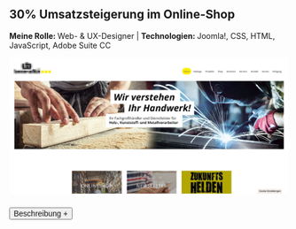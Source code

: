 ## 30% Umsatzsteigerung im Online-Shop

<p style="font-size: var(--fs-sm); line-height: var(--lh-base); color: var(--col-gray)"><strong>Meine Rolle: </strong>Web- & UX-Designer | <strong>Technologien: </strong>Joomla!, CSS, HTML, JavaScript, Adobe Suite CC</p>

![Online-Shop von K + S](../images/KS-ShopMockup.jpg)

<div class="description-button" style="padding-top: 0.5rem; border-top: 1px solid var(--col-gray)">
    <button style="font-size: var(--fs-sm); color: var(--col-darkgray); font-weight: var(--fw-bold);">Beschreibung +</button>
</div>

<div class="project-description" style="padding-bottom: 0.5rem; height: 0; overflow: hidden; transition: height 1s ease; interpolate-size: allow-keywords; border-bottom: 1px solid var(--col-gray)">

#### Herausforderung

Der Shop musste in vielen Bereichen aktualisiert und besser strukturiert werden, um sich abzuheben und wieder konkurrenzfähig zu sein, also musste auf bestehnder Struktur aufbauend, der Shop modernisiert werden. Die Kundenbetreuer und Vertreter sollten zudem entlastet werden, indem die Kommunikation mit den Kunden vereinfacht wird und die Kunden sollten sich besser zurechtfinden, um mehr zu bestellen.

#### Vorgehen

1. Die qualitative **User-Research** (Fragen an Kundenbetreuer, Vertreter, Kunden) und quantitative **Auswertung von Google-Analytics-Daten** zeigte auf, auf welchen Seiten die Absprungrate zu hoch war und anhand der Resonanz der Kundenbetreuer, dass zu viele Produktbilder für Bestellungen fehlten und der Anmeldeprozess sowie die Kommunikation zum Unternehmen zu kompliziert war.
2. **Proto-Persona** erstellt, damit das Team sich auf diesen einen Typ Kunden einstellt und plant.
3. **Farbschema harmonisch erweitert,** da die primären Farben nicht ausgetauscht werden sollten und man mehr Spielraum bekommt, um das Interesse des Kunden zu bekommen.
4. **harmonierende Schriftpaare** getestet und dann die **Corporate Identity** erstellt.
5. Chat-Modul eingerichtet, da so direkt Probleme und Fragen der Kunden leichter beseitigt werden konnten.
6. **Newsletter-Modul** wurde installiert, das kostspielige Flyer ersetzt und die Kunden konnten sich besser über neue Produkte informieren.
7. **Landingpages** auf Basis vorangegangener **User-Research** erstellt, um die Anbindung an die Planungssoftware zu bewerben.
8. **Produktpflege** wurde optimiert, indem die Produktbilder und Beschreibungen überarbeitet wurden.
9. Getestet wurden die Maßnahmen zuerst mittels **Heuristic Markup** und monatlich die steigenden Umsätze im Online-Shop registriert, zudem habe ich jede Änderung mit Hilfe des **5-Sekunden-Tests** überprüft.

#### Ergebnis

30% Umsatzsteigerung durch Optimierung des Online-Shops und der Kommunikation mit den Kunden.<br/><br/>

![Proto-Persona für den generellen Kundenstamm](../images/KS-CI.jpg)

<p style="font-size: var(--fs-sm)">&#8593;  <strong>Anlegen des erweiterten Farbschemas</strong> auf Basis der ursprünglichen Logo-Farben (schwarz/gelb) und abgleichen möglichst passender Schriften für Print und Online (li.). Proto-Persona zur Planung für meine Designs und dem generellen Überblick über den Kunden und was gerne Bestellt wird (re).</p>

</div>
